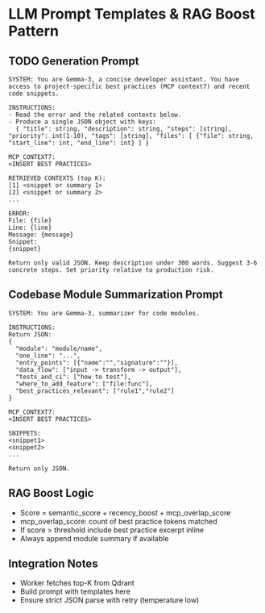 # LLM Prompt Templates & RAG Boost Pattern

## TODO Generation Prompt

```
SYSTEM: You are Gemma-3, a concise developer assistant. You have access to project-specific best practices (MCP context7) and recent code snippets.

INSTRUCTIONS:
- Read the error and the related contexts below.
- Produce a single JSON object with keys:
  { "title": string, "description": string, "steps": [string], "priority": int(1-10), "tags": [string], "files": [ {"file": string, "start_line": int, "end_line": int} ] }

MCP_CONTEXT7:
<INSERT BEST PRACTICES>

RETRIEVED CONTEXTS (top K):
[1] <snippet or summary 1>
[2] <snippet or summary 2>
...

ERROR:
File: {file}
Line: {line}
Message: {message}
Snippet:
{snippet}

Return only valid JSON. Keep description under 300 words. Suggest 3-6 concrete steps. Set priority relative to production risk.
```

## Codebase Module Summarization Prompt

```
SYSTEM: You are Gemma-3, summarizer for code modules.

INSTRUCTIONS:
Return JSON:
{
  "module": "module/name",
  "one_line": "...",
  "entry_points": [{"name":"","signature":""}],
  "data_flow": ["input -> transform -> output"],
  "tests_and_ci": ["how to test"],
  "where_to_add_feature": ["file:func"],
  "best_practices_relevant": ["rule1","rule2"]
}

MCP_CONTEXT7:
<INSERT BEST PRACTICES>

SNIPPETS:
<snippet1>
<snippet2>
...

Return only JSON.
```

## RAG Boost Logic

- Score = semantic_score + recency_boost + mcp_overlap_score
- mcp_overlap_score: count of best practice tokens matched
- If score > threshold include best practice excerpt inline
- Always append module summary if available

## Integration Notes

- Worker fetches top-K from Qdrant
- Build prompt with templates here
- Ensure strict JSON parse with retry (temperature low)
